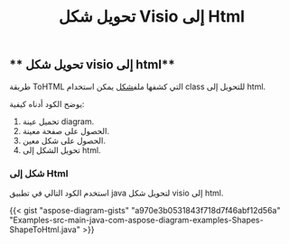 ﻿---
title: تحويل شكل Visio إلى Html
type: docs
weight: 10
url: /ar/java/convert-a-visio-shape-to-html/
description: يشرح هذا القسم كيفية تحويل شكل visio إلى html باستخدام Aspose.Diagram.
---
## ** تحويل شكل visio إلى html**
 طريقة ToHTML التي كشفها ملف[شكل](http://www.aspose.com/api/java/diagram/com.aspose.diagram/shape) يمكن استخدام class للتحويل إلى html.

يوضح الكود أدناه كيفية:

1. تحميل عينة diagram.
1. الحصول على صفحة معينة.
1. الحصول على شكل معين.
1. تحويل الشكل إلى html.
### **شكل إلى Html**
استخدم الكود التالي في تطبيق java لتحويل شكل visio إلى html.

{{< gist "aspose-diagram-gists" "a970e3b0531843f718d7f46abf12d56a" "Examples-src-main-java-com-aspose-diagram-examples-Shapes-ShapeToHtml.java" >}}


